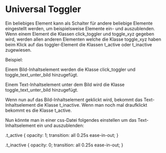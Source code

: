 # Universal Toggler
Ein beliebiges Element kann als Schalter für andere beliebige Elemente eingestellt werden, um beispielsweise Elemente ein- und auszublenden. Wenn einem Element die Klassen click_toggler und toggle_xyz gegeben wird, werden allen anderen Elementen welche die Klasse toggle_xyz haben beim Klick auf das toggler-Element die Klassen t_active oder t_inactive zugewiesen.

Beispiel:

Einem Bild-Inhaltselement werden die Klasse click_toggler und toggle_text_unter_bild hinzugefügt.

Einem Text-Inhaltselement unter dem Bild wird die Klasse toggle_text_unter_bild hinzugefügt.

Wenn nun auf das Bild-Inhaltselement geklickt wird, bekommt das Text-Inhaltselement die Klasse t_inactive. Wenn man noch mal draufklickt bekommt es die Klasse t_active.

Nun könnte man in einer css-Datei folgendes einstellen um das Text-Inhaltselement ein und auszublenden: 

.t_active { opacity: 1; transition: all 0.25s ease-in-out; }

.t_inactive { opacity: 0; transition: all 0.25s ease-in-out; }


